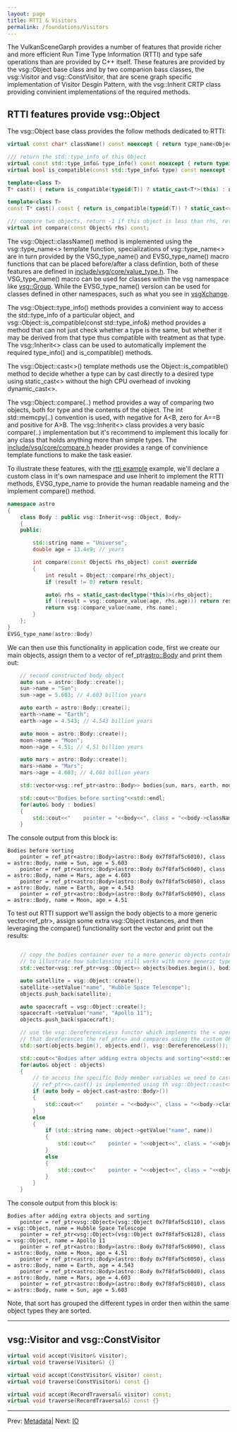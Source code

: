 ```yaml
---
layout: page
title: RTTI & Visitors
permalink: /foundations/Visitors
---
```


The VulkanSceneGarph provides a number of features that provide richer and more efficient Run Time Type Information (RTTI) and type safe operations than are provided by C++ itself. These features are provided by the vsg::Object base class and by two companion bass classes, the vsg::Visitor and vsg::ConstVisitor, that are scene graph specific implementation of Visitor Desgin Pattern, with the vsg::Inherit CRTP class providing convinient implementations of the required methods.

## RTTI features provide vsg::Object

The vsg::Object base class provides the follow methods dedicated to RTTI:

~~~ cpp
virtual const char* className() const noexcept { return type_name<Object>(); }

/// return the std::type_info of this Object
virtual const std::type_info& type_info() const noexcept { return typeid(Object); }
virtual bool is_compatible(const std::type_info& type) const noexcept { return typeid(Object) == type; }

template<class T>
T* cast() { return is_compatible(typeid(T)) ? static_cast<T*>(this) : nullptr; }

template<class T>
const T* cast() const { return is_compatible(typeid(T)) ? static_cast<const T*>(this) : nullptr; }

/// compare two objects, return -1 if this object is less than rhs, return 0 if it's equal, return 1 if rhs is greater,
virtual int compare(const Object& rhs) const;
~~~

The vsg::Object::className() method is implemented using the vsg::type_name<> template function, specializations of vsg::type_name<> are in turn provided by the VSG_type_name() and EVSG_type_name() macro functions that can be placed before/after a class defintion, both of these features are defined in [include/vsg/core/value_type.h](https://github.com/vsg-dev/VulkanSceneGraph/blob/master/include/vsg/core/type_name.h). The VSG_type_name() macro can be used for classes within the vsg namespace like [vsg::Group](https://github.com/vsg-dev/VulkanSceneGraph/blob/master/include/vsg/nodes/group.h). While the EVSG_type_name() version can be used for classes defined in other namespaces, such as what you see in [vsgXchange](https://github.com/vsg-dev/vsgXchange/blob/master/include/vsgXchange/all.h#L43).

The vsg::Object::type_info() methods provides a convinient way to access the std::type_info of a particular object, and vsg::Object::is_compatible(const std::type_info&) method provides a method that can not just check whether a type is the same, but whether it may be derived from that type thus compatible with treatment as that type. The vsg::Inherit<> class can be used to automatically implement the required type_info() and is_compatible() methods.

The vsg::Object::cast<>() template methods use the Object::is_compatible() method to decide whether a type can by cast directly to a desired type using static_cast<> without the high CPU overhead of invoking dynamic_cast<>.

The vsg::Object::compare(..) method provides a way of comparing two objects, both for type and the contents of the object. The int std::memcpy(..) convention is used, with negative for A<B, zero for A==B and positive for A>B.  The vsg::Inherit<> class provides a very basic compare(..) implementation but it's recommend to implement this locally for any class that holds anything more than simple types.  The [include/vsg/core/compare.h](https://github.com/vsg-dev/VulkanSceneGraph/blob/master/include/vsg/core/compare.h) header provides a range of convinience template functions to make the task easier.

To illustrate these features, with the [rtti example](2_rtti/rtti.cpp) example, we'll declare a custom class in it's own namespace and use Inherit to implement the RTTI methods, EVSG_type_name to provide the human readable nameing and the implement compare() method.
~~~ cpp
namespace astro
{
    class Body : public vsg::Inherit<vsg::Object, Body>
    {
    public:

        std::string name = "Universe";
        double age = 13.4e9; // years

        int compare(const Object& rhs_object) const override
        {
            int result = Object::compare(rhs_object);
            if (result != 0) return result;

            auto& rhs = static_cast<decltype(*this)>(rhs_object);
            if ((result = vsg::compare_value(age, rhs.age))) return result;
            return vsg::compare_value(name, rhs.name);
        }
    };
}
EVSG_type_name(astro::Body)
~~~

We can then use this functionality in application code, first we create our main objects, assign them to a vector of ref_ptr<astro::Body> and print them out:

~~~ cpp
    // second constructed body object
    auto sun = astro::Body::create();
    sun->name = "Sun";
    sun->age = 5.603; // 4.603 billion years

    auto earth = astro::Body::create();
    earth->name = "Earth";
    earth->age = 4.543; // 4.543 billion years

    auto moon = astro::Body::create();
    moon->name = "Moon";
    moon->age = 4.51; // 4,51 billion years

    auto mars = astro::Body::create();
    mars->name = "Mars";
    mars->age = 4.603; // 4.603 billion years

    std::vector<vsg::ref_ptr<astro::Body>> bodies{sun, mars, earth, moon};

    std::cout<<"Bodies before sorting"<<std::endl;
    for(auto& body : bodies)
    {
        std::cout<<"    pointer = "<<body<<", class = "<<body->className()<<", name = "<<body->name<<", age = "<<body->age<<std::endl;
    }
~~~

The console output from this block is:
~~~
Bodies before sorting
    pointer = ref_ptr<astro::Body>(astro::Body 0x7f8faf5c6010), class = astro::Body, name = Sun, age = 5.603
    pointer = ref_ptr<astro::Body>(astro::Body 0x7f8faf5c60d0), class = astro::Body, name = Mars, age = 4.603
    pointer = ref_ptr<astro::Body>(astro::Body 0x7f8faf5c6050), class = astro::Body, name = Earth, age = 4.543
    pointer = ref_ptr<astro::Body>(astro::Body 0x7f8faf5c6090), class = astro::Body, name = Moon, age = 4.51
~~~

To test out RTTI support we'll assign the body objects to a more generic vector<ref_ptr<Object>>, assign some extra vsg::Object instances, and then leveraging the compare() functionality sort the vector and print out the results:

~~~ cpp

    // copy the bodies container over to a more generic objects containers,
    // to illustrate how subclassing still works with more generic types
    std::vector<vsg::ref_ptr<vsg::Object>> objects(bodies.begin(), bodies.end());

    auto satellite = vsg::Object::create();
    satellite->setValue("name", "Hubble Space Telescope");
    objects.push_back(satellite);

    auto spacecraft = vsg::Object::create();
    spacecraft->setValue("name", "Apollo 11");
    objects.push_back(spacecraft);

    // use the vsg::DereferenceLess functor which implements the < operator
    // that dereferences the ref_ptr<> and compares using the custom Object::compare(),
    std::sort(objects.begin(), objects.end(), vsg::DereferenceLess());

    std::cout<<"Bodies after adding extra objects and sorting"<<std::endl;
    for(auto& object : objects)
    {
        // to access the specific Body member variables we need to cast from ref_ptr<vsg::Object> to ref_ptr<astro::Body>
        // ref_ptr<>.cast() is implemented using th vsg::Object::cast<>() to efficiently replace a dynamic_cast<>.
        if (auto body = object.cast<astro::Body>())
        {
            std::cout<<"    pointer = "<<body<<", class = "<<body->className()<<", name = "<<body->name<<", age = "<<body->age<<std::endl;
        }
        else
        {
            if (std::string name; object->getValue("name", name))
            {
                std::cout<<"    pointer = "<<object<<", class = "<<object->className()<<", name = "<<name<<std::endl;
            }
            else
            {
                std::cout<<"    pointer = "<<object<<", class = "<<object->className()<<std::endl;
            }
        }
    }
~~~

The console output from this block is:

~~~
Bodies after adding extra objects and sorting
    pointer = ref_ptr<vsg::Object>(vsg::Object 0x7f8faf5c6110), class = vsg::Object, name = Hubble Space Telescope
    pointer = ref_ptr<vsg::Object>(vsg::Object 0x7f8faf5c6128), class = vsg::Object, name = Apollo 11
    pointer = ref_ptr<astro::Body>(astro::Body 0x7f8faf5c6090), class = astro::Body, name = Moon, age = 4.51
    pointer = ref_ptr<astro::Body>(astro::Body 0x7f8faf5c6050), class = astro::Body, name = Earth, age = 4.543
    pointer = ref_ptr<astro::Body>(astro::Body 0x7f8faf5c60d0), class = astro::Body, name = Mars, age = 4.603
    pointer = ref_ptr<astro::Body>(astro::Body 0x7f8faf5c6010), class = astro::Body, name = Sun, age = 5.603
~~~

Note, that sort has grouped the different types in order then within the same object types they are sorted.

---

## vsg::Visitor and vsg::ConstVisitor

~~~ cpp
virtual void accept(Visitor& visitor);
virtual void traverse(Visitor&) {}

virtual void accept(ConstVisitor& visitor) const;
virtual void traverse(ConstVisitor&) const {}

virtual void accept(RecordTraversal& visitor) const;
virtual void traverse(RecordTraversal&) const {}
~~~


---

Prev: [Metadata](Metadata.md)| Next: [IO](IO.md)

